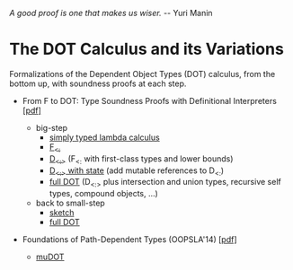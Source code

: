 _A good proof is one that makes us wiser._ -- Yuri Manin

The DOT Calculus and its Variations
===================================

Formalizations of the Dependent Object Types (DOT) calculus, from the bottom up, with soundness proofs at each step.

- From F to DOT: Type Soundness Proofs with Definitional Interpreters [[pdf]](http://arxiv.org/pdf/1510.05216.pdf)
  - big-step
    - [simply typed lambda calculus](/dev2015/nano0.v)
    - [F<sub>&lt;:</sub>](/dev2015/fsub0.v)
    - [D<sub>&lt;:&gt;</sub>](/dev2015/fsub2.v) (F<sub>&lt;:</sub> with first-class types and lower bounds)
    - [D<sub>&lt;:&gt;</sub> with state](dev2015/fsub4.v) (add mutable references to D<sub>&lt;:</sub>)
    - [full DOT](/dev2015/dot24.v) (D<sub>&lt;:&gt;</sub> plus intersection and union types, recursive self types, compound objects, ...)
  - back to small-step
    - [sketch](/dev2015/dot-smallstep1.v)
    - [full DOT](/dev2015/dot-smallstep5.v)

- Foundations of Path-Dependent Types (OOPSLA'14) [[pdf]](http://lampwww.epfl.ch/~amin/dot/fpdt.pdf)
  - [muDOT](/oopsla/dot.elf)
